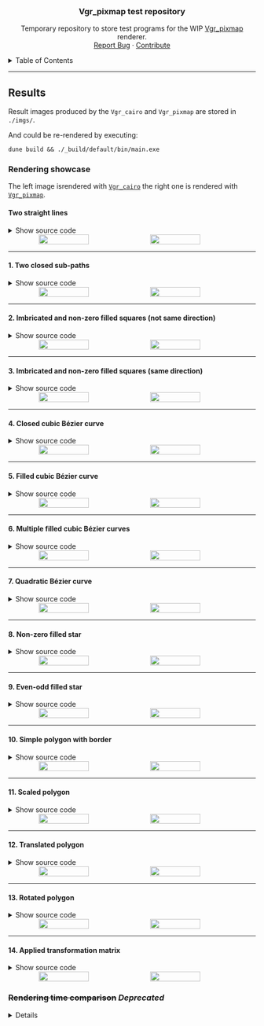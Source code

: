 <br />
<p align="center">
  <h3 align="center">
	Vgr_pixmap test repository
  </h3>

  <p align="center">
    Temporary repository to store test programs for the WIP
    <a href="https://github.com/EmileRolley/vgr-pixmap"<code>Vgr_pixmap</code></a>
    renderer.
  <!-- <br /> -->
   <!--  <a href="https://github.com/github_username/repo_name"><strong>Explore the docs »</strong></a> -->
    <br />
   <!--  <a href="https://github.com/github_username/repo_name">View Demo</a> -->
    <a href="https://github.com/EmileRolley/sustainable-computing-resources/issues">Report Bug</a>
    ·
    <a href="https://github.com/EmileRolley/sustainable-computing-resources/pulls">Contribute</a>
  </p>
</p>



<details>
  <summary>Table of Contents</summary>

<!-- vim-markdown-toc GitLab -->

* [Results](#results)
  * [Rendering showcase](#rendering-showcase)
    * [Two straight lines](#two-straight-lines)
    * [1. Two closed sub-paths](#1-two-closed-sub-paths)
    * [2. Imbricated and non-zero filled squares (not same direction)](#2-imbricated-and-non-zero-filled-squares-not-same-direction)
    * [3. Imbricated and non-zero filled squares (same direction)](#3-imbricated-and-non-zero-filled-squares-same-direction)
    * [4. Closed cubic Bézier curve](#4-closed-cubic-bézier-curve)
    * [5. Filled cubic Bézier curve](#5-filled-cubic-bézier-curve)
    * [6. Multiple filled cubic Bézier curves](#6-multiple-filled-cubic-bézier-curves)
    * [7. Quadratic Bézier curve](#7-quadratic-bézier-curve)
    * [8. Non-zero filled star](#8-non-zero-filled-star)
    * [9. Even-odd filled star](#9-even-odd-filled-star)
    * [10. Simple polygon with border](#10-simple-polygon-with-border)
    * [11. Scaled polygon](#11-scaled-polygon)
    * [12. Translated polygon](#12-translated-polygon)
    * [13. Rotated polygon](#13-rotated-polygon)
    * [14. Applied transformation matrix](#14-applied-transformation-matrix)
  * [~~Rendering time comparison~~ _Deprecated_](#rendering-time-comparison-_deprecated)

<!-- vim-markdown-toc -->

</details>

---

## Results

Result images produced by the `Vgr_cairo` and `Vgr_pixmap` are stored in `./imgs/`.

And could be re-rendered by executing:
```
dune build && ./_build/default/bin/main.exe
```

### Rendering showcase

The left image isrendered with [`Vgr_cairo`](https://erratique.ch/software/vg/doc/Vgr_cairo/index.html)
the right one is rendered with [`Vgr_pixmap`](https://github.com/EmileRolley/vgr-pixmap/pull/1).

#### Two straight lines

<details>
  <summary>Show source code</summary>

```ocaml
let two_stroked_straight_lines = P.empty
  |> P.sub (v 0.2 0.3)
  |> P.line (v 0.75 0.5)
  |> P.line (v 0.2 0.85)
  |> simple_cut
```

</details>

<center>
  <div  style="display: flex; flex-direction: row; align-items: flex-start">
    <img src="./imgs/0-cairo-two_stroked_straight_lines.png" width="45%">
    <img src="./imgs/0-pixmap-two_stroked_straight_lines.png" width="45%">
  </div>
</center>

---

#### 1. Two closed sub-paths

<details>
  <summary>Show source code</summary>

```ocaml
let closed_sub_paths = P.empty
  |> P.sub (v 0.2 0.) |> P.line (v 0.5 0.25) |> P.sub (v 0.5 0.5)
  |> P.line (v 0.6 0.5) |> P.line (v 0.6 0.6) |> P.close |> simple_cut
```

</details>

<center>
  <div style="display: flex; flex-direction: row; align-items: flex-start">
    <img src="./imgs/1-cairo-closed_sub_paths.png" width="45%">
    <img src="./imgs/1-pixmap-closed_sub_paths.png" width="45%">
  </div>
</center>

---

#### 2. Imbricated and non-zero filled squares (not same direction)

<details>
  <summary>Show source code</summary>

```ocaml
let imbricated_filled_squares_not_same_dir =  P.empty
  |> P.rect (Box2.v (v 0.25 0.25) (v 0.5 0.5))
  |> P.sub (v 0.3 0.3)
  |> P.line (v 0.3 0.7)
  |> P.line (v 0.7 0.7)
  |> P.line (v 0.7 0.3)
  |> P.close
  |> filled_with_border ~area:`Anz ~c:(Color.v 0.88 0.69 1. 1.)
```

</details>

<center>
  <div style="display: flex; flex-direction: row; align-items: flex-start">
    <img src="./imgs/2-cairo-imbricated_filled_squares_not_same_dir.png" width="45%">
    <img src="./imgs/2-pixmap-imbricated_filled_squares_not_same_dir.png" width="45%">
  </div>
</center>

---

#### 3. Imbricated and non-zero filled squares (same direction)

<details>
  <summary>Show source code</summary>

```ocaml
let imbricated_filled_squares_same_dir = P.empty
  |> P.rect (Box2.v (v 0.1 0.1) (v 0.8 0.8))
  |> P.rect (Box2.v (v 0.2 0.2) (v 0.6 0.6))
  |> P.rect (Box2.v (v 0.3 0.3) (v 0.4 0.4))
  |> filled_with_border ~area:`Anz ~c:(Color.v 0.88 0.69 1. 1.)
```

</details>

<center>
  <div style="display: flex; flex-direction: row; align-items: flex-start">
    <img src="./imgs/3-cairo-imbricated_filled_squares_same_dir.png" width="45%">
    <img src="./imgs/3-pixmap-imbricated_filled_squares_same_dir.png" width="45%">
  </div>
</center>

---

#### 4. Closed cubic Bézier curve

<details>
  <summary>Show source code</summary>

```ocaml
let closed_cbezier = P.empty
  |> P.ccurve (v 0.8 0.2) (v 0.8 0.2) (v 0.5 0.8)
  |> P.close
  |> simple_cut
```

</details>

<center>
  <div style="display: flex; flex-direction: row; align-items: flex-start">
    <img src="./imgs/4-cairo-closed_cbezier.png" width="45%">
    <img src="./imgs/4-pixmap-closed_cbezier.png" width="45%">
  </div>
</center>

---

#### 5. Filled cubic Bézier curve

<details>
  <summary>Show source code</summary>

```ocaml
let filled_cbezier = P.empty
  |> P.ccurve (v 0.8 0.2) (v 0.8 0.2) (v 0.5 0.8)
  |> P.close
  |> simple_filled_cut ~area:`Aeo ~c:(Color.v 0.48 0.71 0.38 1.)
```

</details>

<center>
  <div style="display: flex; flex-direction: row; align-items: flex-start">
    <img src="./imgs/5-cairo-filled_cbezier.png" width="45%">
    <img src="./imgs/5-pixmap-filled_cbezier.png" width="45%">
  </div>
</center>

---

#### 6. Multiple filled cubic Bézier curves

<details>
  <summary>Show source code</summary>

```ocaml
let mult_filled_cbeziers = P.empty
  |> P.ccurve (v 0.6 0.2) (v 0.6 0.2) (v 0.5 0.8)
  |> P.ccurve (v 0.8 0.2) (v 0.8 0.2) (v 0.6 0.3)
  |> P.close
  |> simple_filled_cut ~area:`Aeo ~c:(Color.v 0.48 0.71 0.38 1.)
```

</details>

<center>
  <div style="display: flex; flex-direction: row; align-items: flex-start">
    <img src="./imgs/6-cairo-mult_filled_cbeziers.png" width="45%">
    <img src="./imgs/6-pixmap-mult_filled_cbeziers.png" width="45%">
  </div>
</center>

---

#### 7. Quadratic Bézier curve

<details>
  <summary>Show source code</summary>

```ocaml
let simple_qbezier = P.empty
  |> P.qcurve (v 0.8 0.2) (v 0.6 0.8) |> P.close |> simple_cut
```

</details>

<center>
  <div style="display: flex; flex-direction: row; align-items: flex-start">
    <img src="./imgs/7-cairo-simple_qbezier.png" width="45%">
    <img src="./imgs/7-pixmap-simple_qbezier.png" width="45%">
  </div>
</center>

---

#### 8. Non-zero filled star

<details>
  <summary>Show source code</summary>

```ocaml
let nz_star = P.empty
  |> P.sub (v 0.2 0.1)
  |> P.line (v 0.5 0.9)
  |> P.line (v 0.8 0.1)
  |> P.line (v 0.1 0.65)
  |> P.line (v 0.9 0.65)
  |> P.close
  |> filled_with_border ~area:`Anz ~c:(Color.v 0.48 0.71 0.38 1.)
```

</details>

<center>
  <div style="display: flex; flex-direction: row; align-items: flex-start">
    <img src="./imgs/8-cairo-non_zero_rule_star.png" width="45%">
    <img src="./imgs/8-pixmap-non_zero_rule_star.png" width="45%">
  </div>
</center>

---

#### 9. Even-odd filled star

<details>
  <summary>Show source code</summary>

```ocaml
let eo_star = P.empty
  |> P.sub (v 0.2 0.1)
  |> P.line (v 0.5 0.9)
  |> P.line (v 0.8 0.1)
  |> P.line (v 0.1 0.65)
  |> P.line (v 0.9 0.65)
  |> P.close
  |> filled_with_border ~area:`Aeo ~c:(Color.v 0.48 0.71 0.38 1.)
```

</details>

<center>
  <div style="display: flex; flex-direction: row; align-items: flex-start">
    <img src="./imgs/9-cairo-even_odd_rule_star.png" width="45%">
    <img src="./imgs/9-pixmap-even_odd_rule_star.png" width="45%">
  </div>
</center>

---

#### 10. Simple polygon with border

<details>
  <summary>Show source code</summary>

```ocaml
let poly1 = P.empty
  |> P.sub (v 0.2 0.2)
  |> P.line (v 0.2 0.7)
  |> P.line (v 0.3 0.4)
  |> P.line (v 0.5 0.7)
  |> P.line (v 0.8 0.2)
  |> P.close
  |> filled_with_border ~area:`Aeo ~c:(Color.v 0.48 0.71 0.38 1.)
```

</details>

<center>
  <div style="display: flex; flex-direction: row; align-items: flex-start">
    <img src="./imgs/10-cairo-poly1.png" width="45%">
    <img src="./imgs/10-pixmap-poly1.png" width="45%">
  </div>
</center>

---

#### 11. Scaled polygon

<details>
  <summary>Show source code</summary>

```ocaml
let scaled_poly = I.scale (v 0.5 0.5) poly1
```

</details>

<center>
  <div style="display: flex; flex-direction: row; align-items: flex-start">
    <img src="./imgs/11-cairo-scaled_poly.png" width="45%">
    <img src="./imgs/11-pixmap-scaled_poly.png" width="45%">
  </div>
</center>

---


#### 12. Translated polygon

<details>
  <summary>Show source code</summary>

```ocaml
let moved_poly = I.move (v 0.5 0.5) scaled_poly
```

</details>

<center>
  <div style="display: flex; flex-direction: row; align-items: flex-start">
    <img src="./imgs/12-cairo-moved_poly.png" width="45%">
    <img src="./imgs/12-pixmap-moved_poly.png" width="45%">
  </div>
</center>

---

#### 13. Rotated polygon

<details>
  <summary>Show source code</summary>

```ocaml
let rotated_poly = I.rot 0.20 moved_poly
```

</details>

<center>
  <div style="display: flex; flex-direction: row; align-items: flex-start">
    <img src="./imgs/13-cairo-rotated_poly.png" width="45%">
    <img src="./imgs/13-pixmap-rotated_poly.png" width="45%">
  </div>
</center>

---

#### 14. Applied transformation matrix

<details>
  <summary>Show source code</summary>

```ocaml
let m_poly = I.tr M3.(v 0.5 0. 0.3 0. 1. 0. 0. 0. 1.) scaled_poly
```

</details>

<center>
  <div style="display: flex; flex-direction: row; align-items: flex-start">
    <img src="./imgs/14-cairo-tr_matrix_poly.png" width="45%">
    <img src="./imgs/14-pixmap-tr_matrix_poly.png" width="45%">
  </div>
</center>

### ~~Rendering time comparison~~ _Deprecated_

<details>

|                   `Vg` image (1181x1181) | `Vgr_cairo` rendering time | `Vgr_pixmap` rendering time |
|-----------------------------------------:|:--------------------------:|:---------------------------:|
|               two_stroked_straight_lines |          0.055174s         |          0.000070s          |
|                         closed_sub_paths |          0.055282s         |          0.000061s          |
|   imbricated_filled_squares_not_same_dir |          0.058220s         |          0.004771s          |
| cairo-imbricated_filled_squares_same_dir |          0.075290s         |          0.012154s          |
|                           closed_cbezier |          0.058570s         |          0.000137s          |
|                           filled_cbezier |          0.054751s         |          0.006338s          |
|                     mult_filled_cbeziers |          0.054836s         |          0.003525s          |
|                           simple_qbezier |          0.056556s         |          0.000127s          |
|                       non_zero_rule_star |          0.052657s         |          0.004548s          |
|                       even_odd_rule_star |          0.053657s         |          0.003701s          |
|                                     poly |          0.055466s         |          0.007711s          |
|                              scaled_poly |          0.058964s         |          0.002356s          |
|                               moved_poly |          0.058006s         |          0.002909s          |
|                            rotated_poly' |          0.058723s         |          0.003000s          |
|                          tr_matrix_poly' |          0.057560s         |          0.001019s          |

</details>
